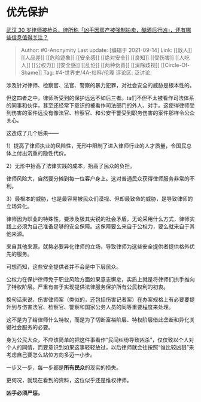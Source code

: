 # 优先保护
[武汉 30 岁律师被枪杀，律所称「凶手因房产被强制拍卖，酗酒后行凶」，还有哪些信息值得关注？](https://www.zhihu.com/question/486563133/answer/2120025261)

> Author: #0-Anonymity
> Last update: [编辑于 2021-09-14]
> Link: [[敌人]] [[人品差]] [[危险迹象]] [[安全感]] [[绝对安全]] [[良知]] [[受伤害]] [[人吃人]] [[公权力]] [[安全感]] [[乱伦]] [[两种伪善]] [[消除歧视]] [[Circle-Of-Shame]]
> Tag: #4-世界史/4A-社科/伦理
> 评论区:
> 泛讨论:

涉及针对律师、检察官、法官、警察的暴力犯罪，对社会安全的威胁是根本性的。

但这四者之中，律师所受到的保护远远不如后三者。ta们不但不太被看作司法体系的同事和伙伴，甚至还经常下意识的被看作司法部门的外人、对手。这使得律师受到伤害的案件远没有像法官、检察官、和公安干警受到职务伤害的案件那样令公众关心。

这造成了几个后果——

1）提高了律师执业的风险性，无形中限制了进入律师行业的人才质量，令国民总体上付出沉重的隐性代价。

2）无形中抬高了法律实践的成本，抬高了民众的负担。

律师风险大，自然要分摊到每一位客户身上。这对普通民众获得律师服务非常的不利。

3）最根本的威胁，也是最容易被民众们漠视、但却最致命的威胁，是导致律师的立场异化。

律师因为职业的特殊性，要涉及极其尖锐的社会矛盾，无论采用什么方式，律师实践上必须为自己准备足够的安全保障。这保障要么来自于公权力，要么就来自于其他来源。

来自其他来源，就势必要异化律师的立场，导致律师为这些安全提供者提供格外优先的服务。

可想而知，这些安全提供者并不会是中下层民众。

公权力在保护律师免于职业风险方面如果意志懈怠，实质上就是将律师们拱手推向了特权阶层。严重有害于实现提供法律服务保护所有公民权利的初衷。

换句话来说，伤害律师案（类似的，还包括伤害记者案）在办案规格上有必要要提升到与伤害法官、检察官、警察和国家公务人员的同等重要程度来处理。

这不是为了给律师什么特权，而是为了切断富裕阶层、特权阶层借此垄断和异化关键社会服务的必要。

身为公民大众，不应该简单的把这件事看作“民间纠纷导致凶杀”，仅仅致以个人对个人的同情，而要意识到如果这事轻轻放过，以后律师就会往按照“谁比较凶狠”来考虑自己要怎么站位方向多迈一小步。

一步又一步，每一步都是**所有民众**的现实的损失。

更何况，就现在看到的资料，这位似乎还是维权律师。

**凶手必须严惩。**
